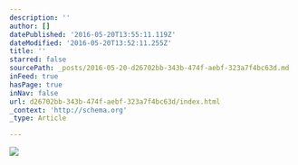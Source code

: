 ```yaml
---
description: ''
author: []
datePublished: '2016-05-20T13:55:11.119Z'
dateModified: '2016-05-20T13:52:11.255Z'
title: ''
starred: false
sourcePath: _posts/2016-05-20-d26702bb-343b-474f-aebf-323a7f4bc63d.md
inFeed: true
hasPage: true
inNav: false
url: d26702bb-343b-474f-aebf-323a7f4bc63d/index.html
_context: 'http://schema.org'
_type: Article

---
```

![](https://the-grid-user-content.s3-us-west-2.amazonaws.com/d50847d9-0acd-4f92-ada9-1d633c7851fe.jpg)